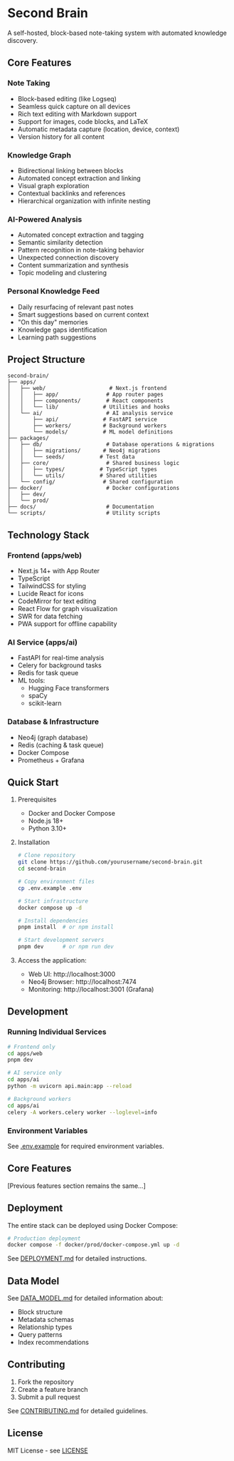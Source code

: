 # Second Brain

A self-hosted, block-based note-taking system with automated knowledge discovery.

## Core Features

### Note Taking
- Block-based editing (like Logseq)
- Seamless quick capture on all devices
- Rich text editing with Markdown support
- Support for images, code blocks, and LaTeX
- Automatic metadata capture (location, device, context)
- Version history for all content

### Knowledge Graph
- Bidirectional linking between blocks
- Automated concept extraction and linking
- Visual graph exploration
- Contextual backlinks and references
- Hierarchical organization with infinite nesting

### AI-Powered Analysis
- Automated concept extraction and tagging
- Semantic similarity detection
- Pattern recognition in note-taking behavior
- Unexpected connection discovery
- Content summarization and synthesis
- Topic modeling and clustering

### Personal Knowledge Feed
- Daily resurfacing of relevant past notes
- Smart suggestions based on current context
- "On this day" memories
- Knowledge gaps identification
- Learning path suggestions

## Project Structure

```
second-brain/
├── apps/
│   ├── web/                    # Next.js frontend
│   │   ├── app/               # App router pages
│   │   ├── components/        # React components
│   │   └── lib/              # Utilities and hooks
│   └── ai/                    # AI analysis service
│       ├── api/              # FastAPI service
│       ├── workers/          # Background workers
│       └── models/           # ML model definitions
├── packages/
│   ├── db/                    # Database operations & migrations
│   │   ├── migrations/       # Neo4j migrations
│   │   └── seeds/           # Test data
│   ├── core/                  # Shared business logic
│   │   ├── types/           # TypeScript types
│   │   └── utils/           # Shared utilities
│   └── config/               # Shared configuration
├── docker/                    # Docker configurations
│   ├── dev/                 
│   └── prod/
├── docs/                      # Documentation
└── scripts/                   # Utility scripts
```

## Technology Stack

### Frontend (apps/web)
- Next.js 14+ with App Router
- TypeScript
- TailwindCSS for styling
- Lucide React for icons
- CodeMirror for text editing
- React Flow for graph visualization
- SWR for data fetching
- PWA support for offline capability

### AI Service (apps/ai)
- FastAPI for real-time analysis
- Celery for background tasks
- Redis for task queue
- ML tools:
  - Hugging Face transformers
  - spaCy
  - scikit-learn

### Database & Infrastructure
- Neo4j (graph database)
- Redis (caching & task queue)
- Docker Compose
- Prometheus + Grafana

## Quick Start

1. Prerequisites
   - Docker and Docker Compose
   - Node.js 18+
   - Python 3.10+

2. Installation
   ```bash
   # Clone repository
   git clone https://github.com/yourusername/second-brain.git
   cd second-brain

   # Copy environment files
   cp .env.example .env

   # Start infrastructure
   docker compose up -d

   # Install dependencies
   pnpm install  # or npm install

   # Start development servers
   pnpm dev      # or npm run dev
   ```

3. Access the application:
   - Web UI: http://localhost:3000
   - Neo4j Browser: http://localhost:7474
   - Monitoring: http://localhost:3001 (Grafana)

## Development

### Running Individual Services

```bash
# Frontend only
cd apps/web
pnpm dev

# AI service only
cd apps/ai
python -m uvicorn api.main:app --reload

# Background workers
cd apps/ai
celery -A workers.celery worker --loglevel=info
```

### Environment Variables

See [.env.example](.env.example) for required environment variables.

## Core Features

[Previous features section remains the same...]

## Deployment

The entire stack can be deployed using Docker Compose:

```bash
# Production deployment
docker compose -f docker/prod/docker-compose.yml up -d
```

See [DEPLOYMENT.md](./docs/DEPLOYMENT.md) for detailed instructions.

## Data Model

See [DATA_MODEL.md](./docs/DATA_MODEL.md) for detailed information about:
- Block structure
- Metadata schemas
- Relationship types
- Query patterns
- Index recommendations

## Contributing

1. Fork the repository
2. Create a feature branch
3. Submit a pull request

See [CONTRIBUTING.md](./CONTRIBUTING.md) for detailed guidelines.

## License

MIT License - see [LICENSE](LICENSE)
